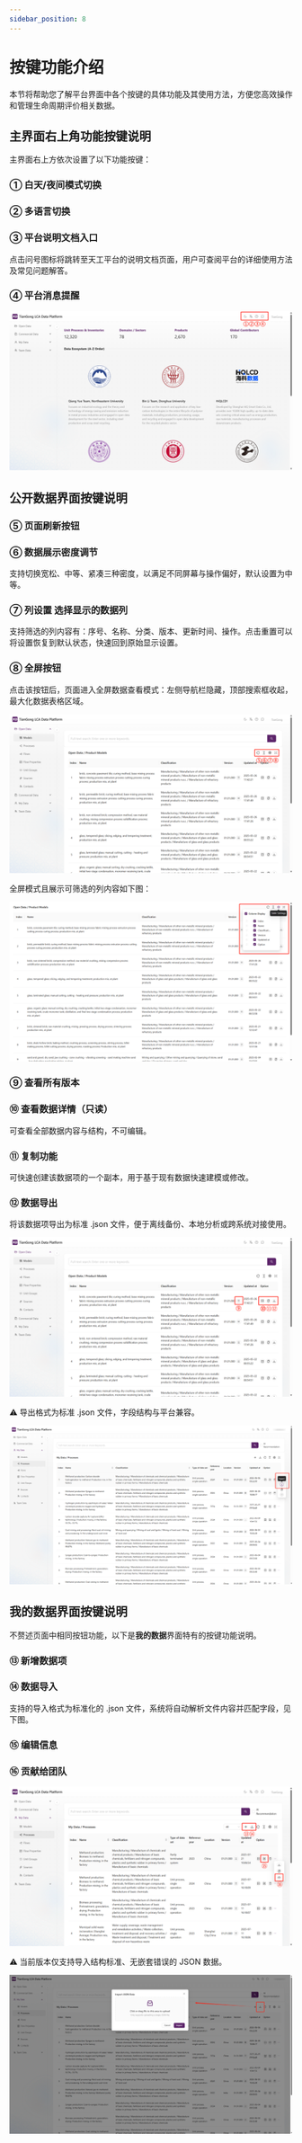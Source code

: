 ```yaml
---
sidebar_position: 8
---
```


# 按键功能介绍

本节将帮助您了解平台界面中各个按键的具体功能及其使用方法，方便您高效操作和管理生命周期评价相关数据。

## 主界面右上角功能按键说明

主界面右上方依次设置了以下功能按键：

### ① 白天/夜间模式切换

### ② 多语言切换

### ③ 平台说明文档入口

点击问号图标将跳转至天工平台的说明文档页面，用户可查阅平台的详细使用方法及常见问题解答。

### ④ 平台消息提醒

![替代文字](img/main-page-buttons.png)

## 公开数据界面按键说明

### ⑤ 页面刷新按钮

### ⑥ 数据展示密度调节

支持切换宽松、中等、紧凑三种密度，以满足不同屏幕与操作偏好，默认设置为中等。

### ⑦ 列设置 选择显示的数据列

支持筛选的列内容有：序号、名称、分类、版本、更新时间、操作。点击重置可以将设置恢复到默认状态，快速回到原始显示设置。

### ⑧ 全屏按钮

点击该按钮后，页面进入全屏数据查看模式：左侧导航栏隐藏，顶部搜索框收起，最大化数据表格区域。

![替代文字](img/page-button-1.png)

全屏模式且展示可筛选的列内容如下图：

![替代文字](img/filter-column-data.png)

### ⑨ 查看所有版本

### ⑩ 查看数据详情（只读）

可查看全部数据内容与结构，不可编辑。

### ⑪ 复制功能 

可快速创建该数据项的一个副本，用于基于现有数据快速建模或修改。

### ⑫ 数据导出

将该数据项导出为标准 .json 文件，便于离线备份、本地分析或跨系统对接使用。

![替代文字](img/page-button-2.png)

⚠️ 导出格式为标准 .json 文件，字段结构与平台兼容。

![替代文字](img/export.png)

## 我的数据界面按键说明

不赘述页面中相同按钮功能，以下是**我的数据**界面特有的按键功能说明。

### ⑬ 新增数据项

### ⑭ 数据导入

支持的导入格式为标准化的 .json 文件，系统将自动解析文件内容并匹配字段，见下图。

### ⑮ 编辑信息

### ⑯ 贡献给团队

![替代文字](img/page-button-3.png)

⚠️ 当前版本仅支持导入结构标准、无嵌套错误的 JSON 数据。

![替代文字](img/import.png)